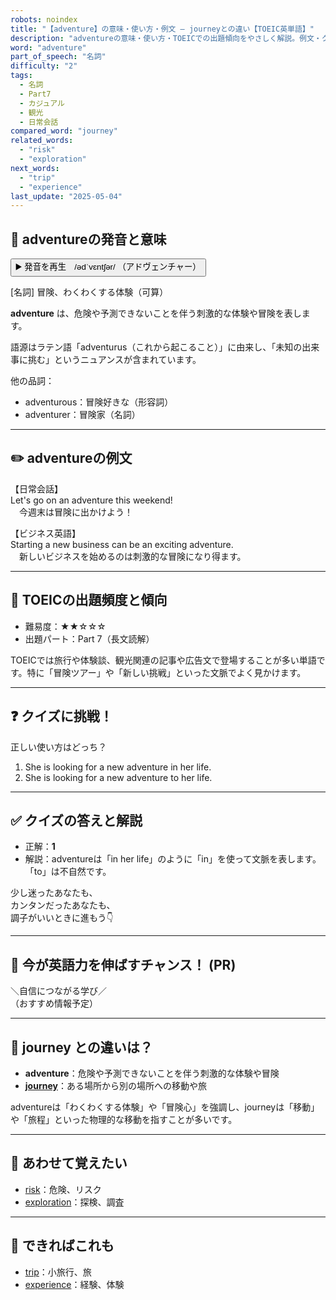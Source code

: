 ```yaml
---
robots: noindex
title: "【adventure】の意味・使い方・例文 ― journeyとの違い【TOEIC英単語】"
description: "adventureの意味・使い方・TOEICでの出題傾向をやさしく解説。例文・クイズ付きでjourneyとの違いもわかりやすく学べます。"
word: "adventure"
part_of_speech: "名詞"
difficulty: "2"
tags:
  - 名詞
  - Part7
  - カジュアル
  - 観光
  - 日常会話
compared_word: "journey"
related_words:
  - "risk"
  - "exploration"
next_words:
  - "trip"
  - "experience"
last_update: "2025-05-04"
---
```


## 🔰 adventureの発音と意味

<button class="play-audio" onclick="playTTS('adventure')">
  <span class="play-audio-main">
    ▶️ 発音を再生　/ədˈvɛntʃər/
  </span>
  <span class="play-audio-sub">
    （アドヴェンチャー）
  </span>
</button>

[名詞] 冒険、わくわくする体験（可算）

**adventure** は、危険や予測できないことを伴う刺激的な体験や冒険を表します。

語源はラテン語「adventurus（これから起こること）」に由来し、「未知の出来事に挑む」というニュアンスが含まれています。

他の品詞：  
- adventurous：冒険好きな（形容詞）
- adventurer：冒険家（名詞）

---

## ✏️ adventureの例文

【日常会話】  
Let's go on an adventure this weekend!  
　今週末は冒険に出かけよう！

【ビジネス英語】  
Starting a new business can be an exciting adventure.  
　新しいビジネスを始めるのは刺激的な冒険になり得ます。

---

## 🎯 TOEICの出題頻度と傾向

- 難易度：★★☆☆☆
- 出題パート：Part 7（長文読解）

TOEICでは旅行や体験談、観光関連の記事や広告文で登場することが多い単語です。特に「冒険ツアー」や「新しい挑戦」といった文脈でよく見かけます。

---

## ❓ クイズに挑戦！

正しい使い方はどっち？

1. She is looking for a new adventure in her life.  
2. She is looking for a new adventure to her life.

---

## ✅ クイズの答えと解説

- 正解：**1**
- 解説：adventureは「in her life」のように「in」を使って文脈を表します。「to」は不自然です。

少し迷ったあなたも、  
カンタンだったあなたも、  
調子がいいときに進もう👇️

---

## 🚀 今が英語力を伸ばすチャンス！ (PR)

<div class="info-center">
＼自信につながる学び／<br>  
（おすすめ情報予定）
</div>

---

## 🤔  journey との違いは？

- **adventure**：危険や予測できないことを伴う刺激的な体験や冒険
- **[journey](/word/journey/)**：ある場所から別の場所への移動や旅

adventureは「わくわくする体験」や「冒険心」を強調し、journeyは「移動」や「旅程」といった物理的な移動を指すことが多いです。

---

## 🧩 あわせて覚えたい

- [risk](/word/risk/)：危険、リスク
- [exploration](/word/exploration/)：探検、調査

---

## 📖 できればこれも

- [trip](/word/trip/)：小旅行、旅
- [experience](/word/experience/)：経験、体験

<!-- cvid: aid19_bid18 -->
